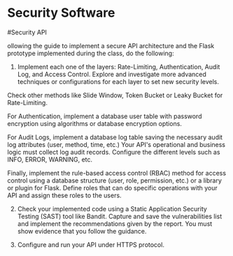 # Security Software
#Security API

ollowing the guide to implement a secure API architecture and the Flask prototype implemented during the class, do the following: 

  

1) Implement each one of the layers: Rate-Limiting, Authentication, Audit Log, and Access Control. Explore and investigate more advanced techniques or configurations for each layer to set new security levels.  

Check other methods like Slide Window, Token Bucket or Leaky Bucket for Rate-Limiting. 

For Authentication, implement a database user table with password encryption using algorithms or database encryption options.  

For Audit Logs, implement a database log table saving the necessary audit log attributes (user, method, time, etc.) Your API's operational and business logic must collect log audit records. Configure the different levels such as INFO, ERROR, WARNING, etc. 

Finally, implement the rule-based access control (RBAC) method for access control using a database structure (user, role, permission, etc.) or a library or plugin for Flask. Define roles that can do specific operations with your API and assign these roles to the users. 

2) Check your implemented code using a Static Application Security Testing (SAST) tool like Bandit. Capture and save the vulnerabilities list and implement the recommendations given by the report. You must show evidence that you follow the guidance.    

3) Configure and run your API under HTTPS protocol.  
